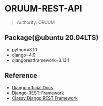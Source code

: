 # ORUUM-REST-API
> Authority: ORUUM  

## Package(@ubuntu 20.04LTS)
- python=3.10
- django=4.0
- djangorestframework=3.13.1
 
## Reference
- [Django official Docs](https://docs.djangoproject.com/ko/4.0/)
- [Django-REST-Framework](https://www.django-rest-framework.org/)
- [Classy Django REST Framework](https://www.cdrf.co/)
